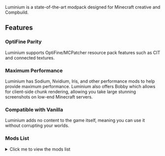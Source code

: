 Luminium is a state-of-the-art modpack designed for Minecraft creative and Compbuild. 

## Features 
### OptiFine Parity
Luminium supports OptiFine/MCPatcher resource pack features such as CIT and connected textures.

### Maximum Performance
Luminium has Sodium, Nvidium, Iris, and other performance mods to help provide maximum performance. Luminium also offers Bobby which allows for client-side chunk rendering, allowing you take large stunning screenshots on low-end Minecraft servers.

### Compatible with Vanilla
Luminium adds no content to the game itself, meaning you can use it without corrupting your worlds.

### Mods List
<details>
<summary>Click me to view the mods list</summary>

- Continuity
- Xaero's Minimap
- YetAnotherConfigLib
- WorldEdit
- Fabrishot
- [EMF] Entity Model Features
- More Culling
- Immortal Coral
- Pick Block Pro
- More Chat History
- Cloth Config API
- Sodium
- [ETF] Entity Texture Features
- Custom Splash Screen
- Fabric Language Kotlin
- Konkrete
- OptiGUI
- Server Country Flags
- Bobby
- Memory Leak Fix
- Xaero's World Map
- ReplayMod
- Indium
- Fabric API
- Nvidium
- AlinLib
- Iris Shaders
- MidnightLib
- Krypton
- Lithium
- LazyDFU
- Mod Menu
- Better Statistics Screen
- Camera Utils
- FerriteCore
- Custom FOV
- Zoomify
- LambDynamicLights
- Reese's Sodium Options

## Compbuild

Luminium was designed for Compbuild Textures and its Minecraft server, but you are free to use it without Compbuild.


